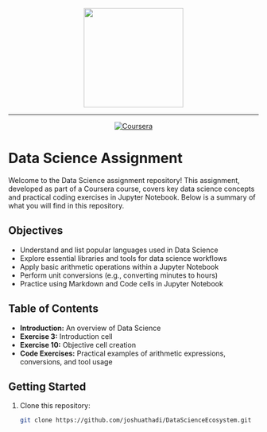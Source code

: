 <p align="center">
  <img src="https://github.com/JoshuaThadi/DataScienceEcosystem/blob/main/coursera.png" width="200">
</p>

---

<p align="center">
  <a href="https://www.coursera.org/">
    <img src="https://img.shields.io/badge/Coursera-Join%20Coursera%20Course-blue?style=for-the-badge&logo=coursera&logoColor=white" alt="Coursera">
  </a>
</p>

# Data Science Assignment

Welcome to the Data Science assignment repository! This assignment, developed as part of a Coursera course, covers key data science concepts and practical coding exercises in Jupyter Notebook. Below is a summary of what you will find in this repository.

## Objectives

- Understand and list popular languages used in Data Science
- Explore essential libraries and tools for data science workflows
- Apply basic arithmetic operations within a Jupyter Notebook
- Perform unit conversions (e.g., converting minutes to hours)
- Practice using Markdown and Code cells in Jupyter Notebook

## Table of Contents

- **Introduction:** An overview of Data Science
- **Exercise 3:** Introduction cell
- **Exercise 10:** Objective cell creation
- **Code Exercises:** Practical examples of arithmetic expressions, conversions, and tool usage

## Getting Started

1. Clone this repository:
   ```bash
   git clone https://github.com/joshuathadi/DataScienceEcosystem.git
